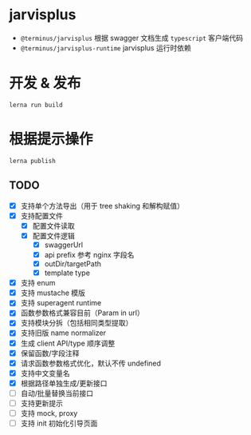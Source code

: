 # jarvisplus

- `@terminus/jarvisplus` 根据 swagger 文档生成 `typescript` 客户端代码
- `@terminus/jarvisplus-runtime` jarvisplus 运行时依赖

# 开发 & 发布

```shell
lerna run build
```

# 根据提示操作

```shell
lerna publish
```

## TODO

- [x] 支持单个方法导出（用于 tree shaking 和解构赋值）
- [x] 支持配置文件
  - [x] 配置文件读取
  - [x] 配置文件逻辑
    - [x] swaggerUrl
    - [x] api prefix 参考 nginx 字段名
    - [x] outDir/targetPath
    - [x] template type
- [x] 支持 enum
- [x] 支持 mustache 模版
- [x] 支持 superagent runtime
- [x] 函数参数格式兼容目前（Param in url）
- [x] 支持模块分拆（包括相同类型提取）
- [x] 支持旧版 name normalizer
- [x] 生成 client API/type 顺序调整
- [x] 保留函数/字段注释
- [x] 请求函数参数格式优化，默认不传 undefined
- [x] 支持中文变量名
- [x] 根据路径单独生成/更新接口
- [ ] 自动/批量替换当前接口
- [ ] 支持更新提示
- [ ] 支持 mock, proxy
- [ ] 支持 init 初始化引导页面
